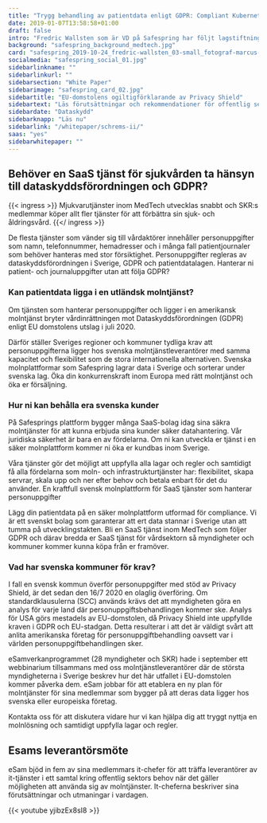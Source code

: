 ```yaml
---
title: "Trygg behandling av patientdata enligt GDPR: Compliant Kubernetes i svenskt moln"
date: 2019-01-07T13:58:58+01:00
draft: false
intro: "Fredric Wallsten som är VD på Safespring har följt lagstiftningen för personuppgifter under lång tid och beskriver de skärpta kraven på mjukvarubolagen inom MedTech i Sverige."
background: "safespring_background_medtech.jpg"
card: "safespring_2019-10-24_fredric-wallsten_03-small_fotograf-marcus-boberg.jpg"
socialmedia: "safespring_social_01.jpg"
sidebarlinkname: ""
sidebarlinkurl: ""
sidebarsection: "White Paper"
sidebarimage: "safespring_card_02.jpg"
sidebartitle: "EU-domstolens ogiltigförklarande av Privacy Shield"
sidebartext: "Läs förutsättningar och rekommendationer för offentlig sektor och deras leverantörer"
sidebardate: "Dataskydd"
sidebarknapp: "Läs nu"
sidebarlink: "/whitepaper/schrems-ii/"
saas: "yes"
sidebarwhitepaper: ""
---
```


## Behöver en SaaS tjänst för sjukvården ta hänsyn till dataskydds­förordningen och GDPR?

{{< ingress >}}
Mjukvarutjänster inom MedTech utvecklas snabbt och SKR:s medlemmar köper allt fler tjänster för att förbättra sin sjuk- och åldringsvård.
{{</ ingress >}}

De flesta tjänster som vänder sig till vårdaktörer innehåller person­uppgifter som namn, telefonnummer, hemadresser och i många fall patientjournaler som behöver hanteras med stor försiktighet. Personuppgifter regleras av dataskydds­förordningen i Sverige, GDPR och patientdatalagen. Hanterar ni patient- och journaluppgifter utan att följa GDPR?

### Kan patientdata ligga i en utländsk molntjänst?
Om tjänsten som hanterar personuppgifter och ligger i en amerikansk molntjänst bryter vårdinrättningen mot Dataskyddsförordningen (GDPR) enligt EU domstolens utslag i juli 2020.

Därför ställer Sveriges regioner och kommuner tydliga krav att personuppgifterna ligger hos svenska molntjänstleverantörer med samma kapacitet och flexibilitet som de stora internationella alternativen. Svenska molnplattformar som Safespring lagrar data i Sverige och sorterar under svenska lag. Öka din konkurrenskraft inom Europa med rätt molntjänst och öka er försäljning.

### Hur ni kan behålla era svenska kunder
På Safesprings plattform bygger många SaaS-bolag idag sina säkra molntjänster för att kunna erbjuda sina kunder säker datahantering. Vår juridiska säkerhet är bara en av fördelarna. Om ni kan utveckla er tjänst i en säker molnplattform kommer ni öka er kundbas inom Sverige.

Våra tjänster gör det möjligt att uppfylla alla lagar och regler och samtidigt få alla fördelarna som moln- och infrastrukturtjänster har: flexibilitet, skapa servrar, skala upp och ner efter behov och betala enbart för det du använder. En kraftfull svensk molnplattform för SaaS tjänster som hanterar personuppgifter

Lägg din patientdata på en säker molnplattform utformad för compliance. Vi är ett svenskt bolag som garanterar att ert data stannar i Sverige utan att tumma på utvecklingstakten. Bli en SaaS tjänst inom MedTech som följer GDPR och därav bredda er SaaS tjänst för vårdsektorn så myndigheter och kommuner kommer kunna köpa från er framöver.

### Vad har svenska kommuner för krav?
I fall en svensk kommun överför personuppgifter med stöd av Privacy Shield, är det sedan den 16/7 2020 en olaglig överföring. Om standardklausulerna (SCC) används krävs det att myndigheten göra en analys för varje land där personuppgiftsbehandlingen kommer ske. Analys för USA görs mestadels av EU-domstolen, då Privacy Shield inte uppfyllde kraven i GDPR och EU-stadgan. Detta resulterar i att det är väldigt svårt att anlita amerikanska företag för personuppgiftbehandling oavsett var i världen personuppgiftbehandlingen sker.

eSamverkanprogrammet (28 myndigheter och SKR) hade i september ett webbinarium tillsammans med oss molntjänstleverantörer där de största myndigheterna i Sverige beskrev hur det här utfallet i EU-domstolen kommer påverka dem. eSam jobbar för att etablera en ny plan för molntjänster för sina medlemmar som bygger på att deras data ligger hos svenska eller europeiska företag.

Kontakta oss för att diskutera vidare hur vi kan hjälpa dig att tryggt nyttja en molnlösning och samtidigt uppfylla lagar och regler.


## Esams leverantörsmöte
eSam bjöd in fem av sina medlemmars it-chefer för att träffa leverantörer av it-tjänster i ett samtal kring offentlig sektors behov när det gäller möjligheten att använda sig av molntjänster. It-cheferna beskriver sina förutsättningar och utmaningar i vardagen.


{{< youtube yjibzEx8sI8 >}}
